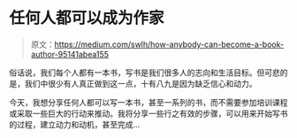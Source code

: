 # 任何人都可以成为作家

> 原文：<https://medium.com/swlh/how-anybody-can-become-a-book-author-95141abea155>

俗话说，我们每个人都有一本书，写书是我们很多人的志向和生活目标。但可悲的是，我们中很少有人真正做到这一点，十有八九是因为缺乏信心和动力。

今天，我想分享任何人都可以写一本书，甚至一系列的书，而不需要参加培训课程或采取一些巨大的行动来推动。我将分享一些行之有效的步骤，可以用来开始写书的过程，建立动力和动机，甚至完成…